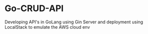 # Go-CRUD-API
Developing API's in GoLang using Gin Server and deployment using LocalStack to emulate the AWS cloud env

